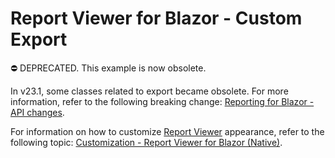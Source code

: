 # Report Viewer for Blazor - Custom Export

⛔ DEPRECATED. This example is now obsolete. 

In v23.1, some classes related to export became obsolete. For more information, refer to the following breaking change: [Reporting for Blazor - API changes](https://supportcenter.devexpress.com/ticket/details/t1155159/reporting-for-blazor-api-changes).

For information on how to customize [Report Viewer](https://docs.devexpress.com/XtraReports/DevExpress.Blazor.Reporting.DxReportViewer) appearance, refer to the following topic: [Customization - Report Viewer for Blazor (Native)](https://docs.devexpress.com/XtraReports/404130/web-reporting/blazor-reporting/native/tasks-solutions/customization#hide-export-formats). 
